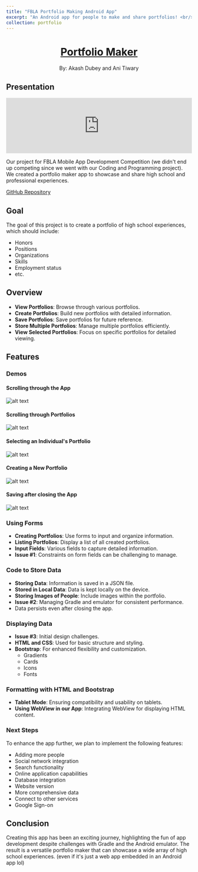 ```yaml
---
title: "FBLA Portfolio Making Android App"
excerpt: "An Android app for people to make and share portfolios! <br/><img src='/images/portfolio/android/title.png' width='375' height='263'>"
collection: portfolio
---
```


<h1 align="center"><a href="https://github.com/ani-tiwary/fbla-app">Portfolio Maker</a></h1>

<p align="center">By: Akash Dubey and Ani Tiwary</p> 

## Presentation
<iframe src="https://docs.google.com/presentation/d/e/2PACX-1vS5X1v5jACgj6SBYcDZllYY1977XmTOv4XG8JzkTbGAf-Z5zEOf_KXFEuyif7VfcD4uGJmS-IKhkflW/embed?start=true&loop=true&delayms=3000" frameborder="0" width="100%" allowfullscreen="true" mozallowfullscreen="true" webkitallowfullscreen="true"></iframe>

Our project for FBLA Mobile App Development Competition (we didn't end up competing since we went with our Coding and Programming project). We created a portfolio maker app to showcase and share high school and professional experiences.

[GitHub Repository](https://github.com/ani-tiwary/fbla-app)

## Goal
The goal of this project is to create a portfolio of high school experiences, which should include:
- Honors
- Positions
- Organizations
- Skills
- Employment status
- etc.

## Overview
- **View Portfolios**: Browse through various portfolios.
- **Create Portfolios**: Build new portfolios with detailed information.
- **Save Portfolios**: Save portfolios for future reference.
- **Store Multiple Portfolios**: Manage multiple portfolios efficiently.
- **View Selected Portfolios**: Focus on specific portfolios for detailed viewing.

## Features

### Demos
#### Scrolling through the App
![alt text](/images/portfolio/android/scroll.gif)

#### Scrolling through Portfolios
![alt text](/images/portfolio/android/people.gif)

#### Selecting an Individual's Portfolio
![alt text](/images/portfolio/android/select.gif)

#### Creating a New Portfolio
![alt text](/images/portfolio/android/added.gif)

#### Saving after closing the App
![alt text](/images/portfolio/android/saved.gif)

### Using Forms
- **Creating Portfolios**: Use forms to input and organize information.
- **Listing Portfolios**: Display a list of all created portfolios.
- **Input Fields**: Various fields to capture detailed information.
- **Issue #1**: Constraints on form fields can be challenging to manage.

### Code to Store Data
- **Storing Data**: Information is saved in a JSON file.
- **Stored in Local Data**: Data is kept locally on the device.
- **Storing Images of People**: Include images within the portfolio.
- **Issue #2**: Managing Gradle and emulator for consistent performance.
- Data persists even after closing the app.

### Displaying Data
- **Issue #3**: Initial design challenges.
- **HTML and CSS**: Used for basic structure and styling.
- **Bootstrap**: For enhanced flexibility and customization.
  - Gradients
  - Cards
  - Icons
  - Fonts

### Formatting with HTML and Bootstrap
- **Tablet Mode**: Ensuring compatibility and usability on tablets.
- **Using WebView in our App**: Integrating WebView for displaying HTML content.

### Next Steps
To enhance the app further, we plan to implement the following features:
- Adding more people
- Social network integration
- Search functionality
- Online application capabilities
- Database integration
- Website version
- More comprehensive data
- Connect to other services
- Google Sign-on

## Conclusion
Creating this app has been an exciting journey, highlighting the fun of app development despite challenges with Gradle and the Android emulator. The result is a versatile portfolio maker that can showcase a wide array of high school experiences. (even if it's just a web app embedded in an Android app lol)